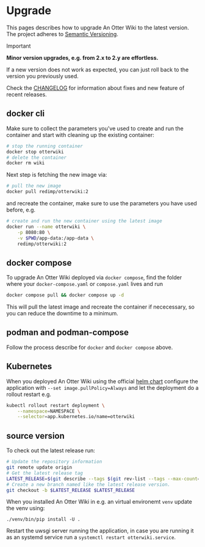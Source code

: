 # Upgrade

This pages describes how to upgrade An Otter Wiki to the latest version. The project  adheres to [Semantic Versioning](http://semver.org/spec/v2.0.0.html). 

> [!IMPORTANT]
> **Minor version upgrades, e.g. from 2.x to 2.y are effortless.**

If a new version does not work as expected, you can just roll back to the version you previously used.

Check the [CHANGELOG](https://github.com/redimp/otterwiki/blob/main/CHANGELOG.md) for information about fixes and new feature of recent releases.

## docker cli

Make sure to collect the parameters you've used to create and run the container and start with cleaning up the existing container:

```bash
# stop the running container
docker stop otterwiki
# delete the container
docker rm wiki
```

Next step is fetching the new image via:

```bash
# pull the new image
docker pull redimp/otterwiki:2
```

and recreate the container, make sure to use the parameters you have used before, e.g.

```bash
# create and run the new container using the latest image
docker run --name otterwiki \
    -p 8080:80 \
    -v $PWD/app-data:/app-data \
    redimp/otterwiki:2
```

## docker compose

To upgrade An Otter Wiki deployed via `docker compose`, find the folder where your `docker-compose.yaml` or `compose.yaml` lives and run

```bash
docker compose pull && docker compose up -d
```

This will pull the latest image and recreate the container if nececessary, so you can reduce the downtime to a minimum.

## podman and podman-compose

Follow the process describe for `docker` and `docker compose` above.

## Kubernetes

When you deployed An Otter Wiki using the official [helm chart](https://github.com/redimp/otterwiki/tree/main/helm) configure the application with `--set image.pullPolicy=Always` and let the deployment do a rollout restart e.g.

```bash
kubectl rollout restart deployment \
    --namespace=NAMESPACE \
    --selector=app.kubernetes.io/name=otterwiki
```

## source version

To check out the latest release run:
```bash
# Update the repository information
git remote update origin
# Get the latest release tag
LATEST_RELEASE=$(git describe --tags $(git rev-list --tags --max-count=1))
# Create a new branch named like the latest release version.
git checkout -b $LATEST_RELEASE $LATEST_RELEASE
```

When you installed An Otter Wiki in e.g. an virtual environemt `venv` update the venv using:
```
./venv/bin/pip install -U .
```

Restart the uwsgi server running the application, in case you are running it as an systemd service run a `systemctl restart otterwiki.service`.
